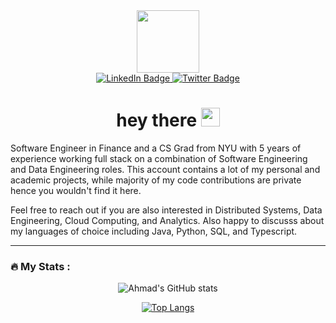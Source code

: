 <!--
**alekzanderx1/alekzanderx1** is a ✨ _special_ ✨ repository because its `README.md` (this file) appears on your GitHub profile.

Here are some ideas to get you started:

- 🔭 I’m currently working on ...
- 🌱 I’m currently learning ...
- 👯 I’m looking to collaborate on ...
- 🤔 I’m looking for help with ...
- 💬 Ask me about ...
- 📫 How to reach me: ...
- 😄 Pronouns: ...
- ⚡ Fun fact: ...
-->

<div id="header" align="center">
  <img src="https://media.giphy.com/media/o0vwzuFwCGAFO/giphy.gif" width="100"/>
</div>


<div id="badges" align="center">
  
  <a href="https://www.linkedin.com/in/syedahmadt/">
    <img src="https://img.shields.io/badge/LinkedIn-blue?style=for-the-badge&logo=linkedin&logoColor=white" alt="LinkedIn Badge"/>
  </a>
  
  <a href="https://twitter.com/NUEraw">
    <img src="https://img.shields.io/badge/Twitter-blue?style=for-the-badge&logo=twitter&logoColor=white" alt="Twitter Badge"/>
  </a>
</div>

<div align="center">
  <img src="https://komarev.com/ghpvc/?username=alekzanderx1&style=flat-square&color=blue" alt=""/>
</div>

<h1 align="center">
  hey there
  <img src="https://media.giphy.com/media/hvRJCLFzcasrR4ia7z/giphy.gif" width="30px"/>
</h1>

<p> Software Engineer in Finance and a CS Grad from NYU with 5 years of experience working full stack on a combination of Software Engineering and Data Engineering roles.
This account contains a lot of my personal and academic projects, while majority of my code contributions are private hence you wouldn't find it here.

Feel free to reach out if you are also interested in Distributed Systems, Data Engineering, Cloud Computing, and Analytics. Also happy to discusss about my languages of choice including Java, Python, SQL, and Typescript.</p>

---

### :fire: My Stats :

<div align="center">

![Ahmad's GitHub stats](https://github-readme-stats.vercel.app/api?username=alekzanderx1&include_all_commits=true&show_icons=true&theme=transparent)

[![Top Langs](https://github-readme-stats.vercel.app/api/top-langs/?username=alekzanderx1&langs_count=10&layout=compact&theme=vision-friendly-dark)](https://github.com/anuraghazra/github-readme-stats)

</div>
